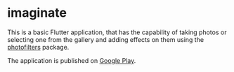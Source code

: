 # imaginate
This is a basic Flutter application, that has the capability of taking photos or selecting one from the gallery and adding effects on them using the [photofilters](https://pub.dartlang.org/packages/photofilters) package.

The application is published on [Google Play](https://play.google.com/store/apps/details?id=com.omedacore.imaginate).
